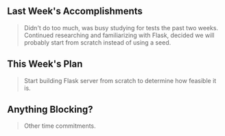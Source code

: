 ## Last Week's Accomplishments

> Didn't do too much, was busy studying for tests the past two weeks. Continued researching and familiarizing with Flask, decided we will probably start from scratch instead of using a seed.

## This Week's Plan

> Start building Flask server from scratch to determine how feasible it is.

## Anything Blocking?

> Other time commitments. 